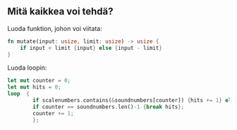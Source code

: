 ## Mitä kaikkea voi tehdä?

Luoda funktion, johon voi viitata: 

```rust
fn mutate(input: usize, limit: usize) -> usize {
	if input < limit {input} else {input - limit}
}
```
Luoda loopin: 
```rust
let mut counter = 0;
let mut hits = 0;
loop  {
		if scalenumbers.contains(&soundnumbers[counter]) {hits += 1} else {};		
		if counter == soundnumbers.len()-1 {break hits};
		counter += 1;
		};
```
